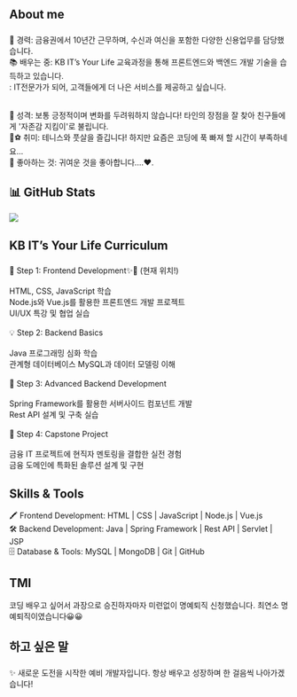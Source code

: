 <h2 align="left">About me</h2>

###

<p align="left">💼 경력: 금융권에서 10년간 근무하며, 수신과 여신을 포함한 다양한 신용업무를 담당했습니다.<br>📚 배우는 중: KB IT’s Your Life 교육과정을 통해 프론트엔드와 백엔드 개발 기술을 습득하고 있습니다.<br>: IT전문가가 되어, 고객들에게 더 나은 서비스를 제공하고 싶습니다.</p>
<br>🌟 성격: 보통 긍정적이며 변화를 두려워하지 않습니다! 타인의 장점을 잘 찾아 친구들에게 '자존감 지킴이'로 불립니다.<br>🎾⚽ 취미: 테니스와 풋살을 즐깁니다! 하지만 요즘은 코딩에 푹 빠져 할 시간이 부족하네요...<br>🐻 좋아하는 것: 귀여운 것을 좋아합니다....❤️.</p>
</p>

###

## <h2> 📊 GitHub Stats </h2>

![](https://github-readme-stats.vercel.app/api?username=HyeEmpathyDev&theme=default&hide_border=false&include_all_commits=true&count_private=true)

###

###

<h2 align="left">KB IT’s Your Life Curriculum</h2>

###

<p align="left">📖 Step 1: Frontend Development✨💪 (현재 위치!)<br><br>HTML, CSS, JavaScript 학습 <br>Node.js와 Vue.js를 활용한 프론트엔드 개발 프로젝트<br>UI/UX 특강 및 협업 실습<br><br>💡 Step 2: Backend Basics<br><br>Java 프로그래밍 심화 학습 <br>관계형 데이터베이스 MySQL과 데이터 모델링 이해<br><br>🚀 Step 3: Advanced Backend Development<br><br>Spring Framework를 활용한 서버사이드 컴포넌트 개발<br>Rest API 설계 및 구축 실습<br><br>🌟 Step 4: Capstone Project<br><br>금융 IT 프로젝트에 현직자 멘토링을 결합한 실전 경험<br>금융 도메인에 특화된 솔루션 설계 및 구현</p>

###

<h2 align="left">Skills & Tools</h2>
<p align="left">🖍️ Frontend Development: HTML | CSS | JavaScript | Node.js | Vue.js<br>🛠️ Backend Development: Java | Spring Framework | Rest API | Servlet | JSP<br>🗄️ Database & Tools: MySQL | MongoDB | Git | GitHub</p>

###

<h2 align="left">TMI</h2>
<p align="left">코딩 배우고 싶어서 과장으로 승진하자마자 미련없이 명예퇴직 신청했습니다. 최연소 명예퇴직이였습니다😀😀</p>

###

<h2 align="left">하고 싶은 말</h2>

###

<p align="left">✨ 새로운 도전을 시작한 예비 개발자입니다. 항상 배우고 성장하며 한 걸음씩 나아가겠습니다!</p>

###